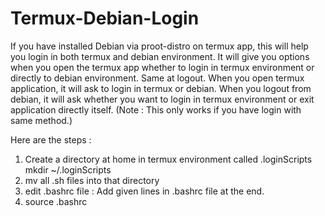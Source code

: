 # Termux-Debian-Login
If you have installed Debian via proot-distro on termux app, this will help you login in both termux and debian environment. It will give you options when you open the termux app whether to login in termux environment or directly to debian environment. Same at logout. 
When you open termux application, it will ask to login in termux or debian. 
When you logout from debian, it will ask whether you want to login in termux environment or exit application directly itself. (Note : This only works if you have login with same method.)

Here are the steps :
1) Create a directory at home in termux environment called .loginScripts mkdir ~/.loginScripts
2) mv all .sh files into that directory
3) edit .bashrc file : Add given lines in .bashrc file at the end.
4) source .bashrc
